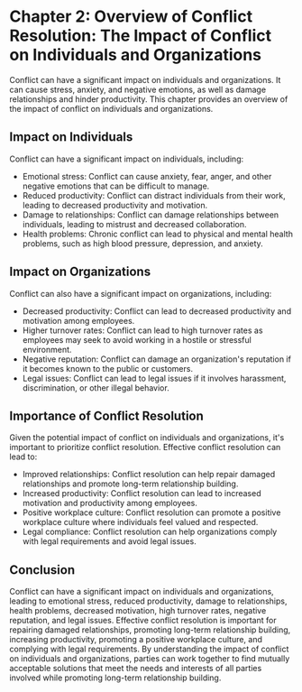 Chapter 2: Overview of Conflict Resolution: The Impact of Conflict on Individuals and Organizations
===================================================================================================

Conflict can have a significant impact on individuals and organizations. It can cause stress, anxiety, and negative emotions, as well as damage relationships and hinder productivity. This chapter provides an overview of the impact of conflict on individuals and organizations.

Impact on Individuals
---------------------

Conflict can have a significant impact on individuals, including:

* Emotional stress: Conflict can cause anxiety, fear, anger, and other negative emotions that can be difficult to manage.
* Reduced productivity: Conflict can distract individuals from their work, leading to decreased productivity and motivation.
* Damage to relationships: Conflict can damage relationships between individuals, leading to mistrust and decreased collaboration.
* Health problems: Chronic conflict can lead to physical and mental health problems, such as high blood pressure, depression, and anxiety.

Impact on Organizations
-----------------------

Conflict can also have a significant impact on organizations, including:

* Decreased productivity: Conflict can lead to decreased productivity and motivation among employees.
* Higher turnover rates: Conflict can lead to high turnover rates as employees may seek to avoid working in a hostile or stressful environment.
* Negative reputation: Conflict can damage an organization's reputation if it becomes known to the public or customers.
* Legal issues: Conflict can lead to legal issues if it involves harassment, discrimination, or other illegal behavior.

Importance of Conflict Resolution
---------------------------------

Given the potential impact of conflict on individuals and organizations, it's important to prioritize conflict resolution. Effective conflict resolution can lead to:

* Improved relationships: Conflict resolution can help repair damaged relationships and promote long-term relationship building.
* Increased productivity: Conflict resolution can lead to increased motivation and productivity among employees.
* Positive workplace culture: Conflict resolution can promote a positive workplace culture where individuals feel valued and respected.
* Legal compliance: Conflict resolution can help organizations comply with legal requirements and avoid legal issues.

Conclusion
----------

Conflict can have a significant impact on individuals and organizations, leading to emotional stress, reduced productivity, damage to relationships, health problems, decreased motivation, high turnover rates, negative reputation, and legal issues. Effective conflict resolution is important for repairing damaged relationships, promoting long-term relationship building, increasing productivity, promoting a positive workplace culture, and complying with legal requirements. By understanding the impact of conflict on individuals and organizations, parties can work together to find mutually acceptable solutions that meet the needs and interests of all parties involved while promoting long-term relationship building.

